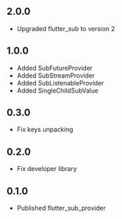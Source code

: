 ## 2.0.0

- Upgraded flutter_sub to version 2

## 1.0.0

- Added SubFutureProvider
- Added SubStreamProvider
- Added SubListenableProvider
- Added SingleChildSubValue

## 0.3.0

- Fix keys unpacking

## 0.2.0

- Fix developer library

## 0.1.0

- Published flutter_sub_provider
